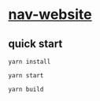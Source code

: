 # [nav-website](https://nav.zouzonghua.cn)

## quick start

```
yarn install

yarn start

yarn build

```
